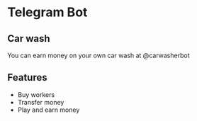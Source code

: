 # Telegram Bot
## Car wash 



You can earn money on your own car wash at @carwasherbot
## Features
- Buy workers
- Transfer money
- Play and earn money
